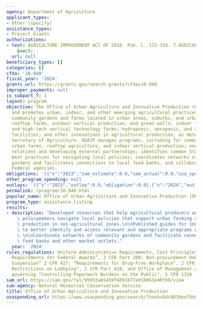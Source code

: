 ```yaml
---
agency: Department of Agriculture
applicant_types:
- Other (specify)
assistance_types:
- Project Grants
authorizations:
- text: AGRICULTURE IMPROVEMENT ACT OF 2018. Pub. L. 115-334. 7-AGRICULTURE U.S.C.
    &sect; .
  url: null
beneficiary_types: []
categories: []
cfda: '10.940'
fiscal_year: '2024'
grants_url: https://grants.gov/search-grants?cfda=10.940
improper_payments: null
is_subpart_f: 1
layout: program
objective: The Office of Urban Agriculture and Innovative Production (OUAIP) encourages
  and promotes urban, indoor, and other emerging agricultural practices including
  community gardens and farms located in urban areas, suburbs, and urban clusters;
  rooftop farms, outdoor vertical production, and green walls; indoor farms, greenhouses,
  and high-tech vertical technology farms; hydroponic, aeroponic, and aquaponic farm
  facilities; and other innovations in agricultural production, as determined by the
  Secretary of Agriculture. OUAIP manages programs, including for community gardens,
  urban farms, rooftop agriculture, and indoor vertical production; engages in stakeholder
  relations and developing external partnerships; identifies common State and municipal
  best practices for navigating local policies; coordinates networks of community
  gardens and facilitates connections to local food banks, and collaborates with other
  Federal agencies.
obligations: '[{"x":"2023","sam_estimate":0.0,"sam_actual":0.0,"usa_spending_actual":0.0},{"x":"2024","sam_estimate":0.0,"sam_actual":210000.0,"usa_spending_actual":0.0},{"x":"2025","sam_estimate":0.0,"sam_actual":0.0,"usa_spending_actual":0.0}]'
other_program_spending: null
outlays: '[{"x":"2023","outlay":0.0,"obligation":0.0},{"x":"2024","outlay":0.0,"obligation":0.0},{"x":"2025","outlay":0.0,"obligation":0.0}]'
permalink: /program/10.940.html
popular_name: Office of Urban Agriculture and Innovative Production (OUAIP)
program_type: assistance_listing
results:
- description: "Developed resources that help agricultural producers and local government\
    \ policymakers navigate local policies that support urban farming and innovative\
    \ production in non-agricultural zones.\n\nPublished guides for innovative producers\
    \ to better identify and access relevant and appropriate programs within USDA.\
    \ \n\nCoordinate networks of community gardens and facilitate connections to local\
    \ food banks and other market outlets."
  year: '2024'
rules_regulations: Uniform Administrative Requirements, Cost Principles, and Audit
  Requirements for Federal Awards”, 2 CFR Part 200; Non-procurement Debarment and
  Suspension” 2 CFR 417; “Requirements for Drug-Free Workplace", 2 CFR Part 421; "New
  Restrictions on Lobbying", 2 CFR Part 418; and Office of Management and Budget regulations
  governing "Controlling Paperwork Burdens on the Public", 5 CFR 1320
sam_url: https://sam.gov/fal/95933a65459f4891b77e918863e40f69/view
sub-agency: Natural Resources Conservation Service
title: Office of Urban Agriculture and Innovative Production
usaspending_url: https://www.usaspending.gov/search/?hash=8dc8839eef8497f63fe53cf926aa7a7d
---
```

